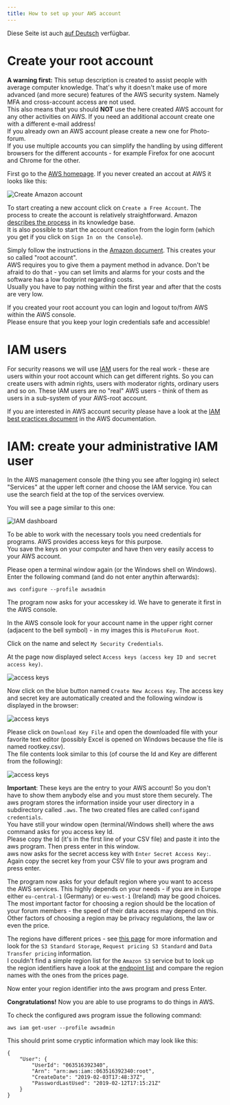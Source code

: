 ```yaml
---
title: How to set up your AWS account
---
```


Diese Seite ist auch [auf Deutsch](../awssetup_de) verfügbar.

# Create your root account

**A warning first:** This setup description is created to assist people with
average computer knowledge. That's why it doesn't make use of more advanced
(and more secure) features of the AWS security system. Namely MFA and
cross-account access are not used.   
This also means that you should **NOT** use the here created AWS account for
any other activities on AWS. If you need an additional account create one with
a different e-mail address!  
If you already own an AWS account please create a new one for Photo-forum.   
If you use multiple accounts you can simplify the handling by using different
browsers for the different accounts - for example Firefox for one acocunt and
Chrome for the other.

First go to the [AWS homepage](https://aws.amazon.com/free/). If you never
created an accout at AWS it looks like this:

![Create Amazon account](../img/Amazon-Free-Tier.jpg)

To start creating a new account click on `Create a Free Account`. The process to create
the account is relatively straightforward. Amazon
[describes the process](https://aws.amazon.com/premiumsupport/knowledge-center/create-and-activate-aws-account/)
in its knowledge base.  
It is also possible to start the account creation from the login form (which you get if
you click on `Sign In on the Console`).

Simply follow the instructions in the
[Amazon document](https://aws.amazon.com/premiumsupport/knowledge-center/create-and-activate-aws-account/). This creates your so called "root account".   
AWS requires you to give them a payment method in advance.
Don't be afraid to do that - you can set limits and alarms for your
costs and the software has a low footprint regarding costs.   
Usually you have to pay nothing within the first year and after that the costs
are very low.

If you created your root account you can login and logout to/from AWS within the AWS console.   
Please ensure that you keep your login credentials safe and accessible!

# IAM users

For security reasons we will use
[IAM](https://docs.aws.amazon.com/IAM/latest/UserGuide/introduction.html)
users for the real work - these are
users within your root account which can get different rights. So you can create users
with admin rights, users with moderator rights, ordinary users and so on. These IAM users
are no "real" AWS users - think of them as users in a sub-system of your AWS-root account.

If you are interested in AWS account security please
have a look at the
[IAM best practices document](https://docs.aws.amazon.com/IAM/latest/UserGuide/best-practices.html)
in the AWS documentation.

# IAM: create your administrative IAM user

In the AWS management console (the thing you see after logging in) select "Services" at the upper left
corner and choose the IAM service. You can use the search field at the top of the services overview.

You will see a page similar to this one:

![IAM dashboard](../img/IAM.jpg)

To be able to work with the necessary tools you need credentials for programs. AWS provides
access keys for this purpose.  
You save the keys on your computer and have then very easily access to your AWS account.  

Please open a terminal window again (or the Windows shell on Windows). Enter the following
command (and do not enter anythin afterwards):
```Shell
aws configure --profile awsadmin
```
The program now asks for your accesskey id. We have to generate it first in the AWS console.

In the AWS console look for your account name in the upper right corner (adjacent to the
bell symbol) - in my images this is `PhotoForum Root`.

Click on the name and select `My Security Credentials`.   

At the page now displayed select `Access keys (access key ID and secret access key)`.

![access keys](../img/accesskeys.jpg)

Now click on the blue button named `Create New Access Key`. The access key and secret key are
automatically created and the following window is displayed in the browser:

![access keys](../img/keycreated.jpg)

Please click on `Download Key File` and open the downloaded file with your favorite text
editor (possibly Excel is opened on Windows because the file is named rootkey.csv).  
The file contents look similar to this (of course the Id and Key are different from the following):

![access keys](../img/keys.jpg)

**Important**: These keys are the entry to your AWS account! So you don't have to show them
anybody else and you must store them securely.
The aws program stores the information inside your user directory in a subdirectory called
`.aws`. The two created files are called `config`and `credentials`.    
You have still
your window open (terminal/Windows shell) where the aws command asks for you access key Id.   
Please copy the Id (it's in the first line of your CSV file) and paste it into the aws
program. Then press enter in this window.   
aws now asks for the secret access key with `Enter Secret Access Key:`.   
Again copy the secret key from your CSV file to your aws program and press enter.

The program now asks for your default region where you want to access the AWS services.
This highly depends on your needs - if you are in Europe either `eu-central-1` (Germany) or
`eu-west-1` (Ireland) may be good choices. The most important factor for choosing a region
should be the location of your forum members - the speed of their data access may depend on this.   
Other factors of choosing a region may be privacy regulations, the law or even the price.

The regions have different prices - see
[this page](https://aws.amazon.com/s3/pricing/?nc1=h_ls) for more information and look
for the `S3 Standard Storage`, `Request pricing S3 Standard` and `Data Transfer pricing`
information.    
I couldn't find a simple region list for the `Amazon S3` service but
to look up the region identifiers have
a look at the [endpoint list](https://docs.aws.amazon.com/general/latest/gr/rande.html)
and compare the region names with the ones from the prices page.

Now enter your region identifier into the aws program and press Enter.

**Congratulations!** Now you are able to use programs to do things in AWS.

To check the configured aws program issue the following command:
```Shell
aws iam get-user --profile awsadmin
```

This should print some cryptic information which may look like this:
```
{
    "User": {
        "UserId": "063516392340",
        "Arn": "arn:aws:iam::063516392340:root",
        "CreateDate": "2019-02-03T17:48:37Z",
        "PasswordLastUsed": "2019-02-12T17:15:21Z"
    }
}
```
